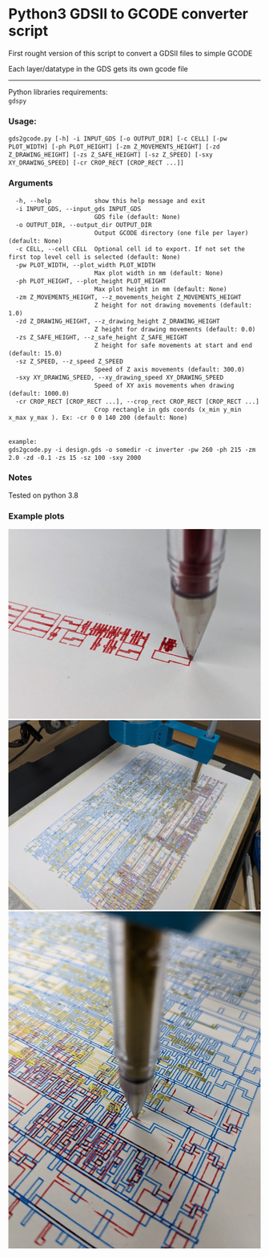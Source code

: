 # Python3 GDSII to GCODE converter script

First rought version of this script to convert a GDSII files to simple GCODE

Each layer/datatype in the GDS gets its own gcode file

---
Python libraries requirements:  
`gdspy`


### Usage:
```
gds2gcode.py [-h] -i INPUT_GDS [-o OUTPUT_DIR] [-c CELL] [-pw PLOT_WIDTH] [-ph PLOT_HEIGHT] [-zm Z_MOVEMENTS_HEIGHT] [-zd Z_DRAWING_HEIGHT] [-zs Z_SAFE_HEIGHT] [-sz Z_SPEED] [-sxy XY_DRAWING_SPEED] [-cr CROP_RECT [CROP_RECT ...]]
```


### Arguments
```
  -h, --help            show this help message and exit
  -i INPUT_GDS, --input_gds INPUT_GDS
                        GDS file (default: None)
  -o OUTPUT_DIR, --output_dir OUTPUT_DIR
                        Output GCODE directory (one file per layer) (default: None)
  -c CELL, --cell CELL  Optional cell id to export. If not set the first top level cell is selected (default: None)
  -pw PLOT_WIDTH, --plot_width PLOT_WIDTH
                        Max plot width in mm (default: None)
  -ph PLOT_HEIGHT, --plot_height PLOT_HEIGHT
                        Max plot height in mm (default: None)
  -zm Z_MOVEMENTS_HEIGHT, --z_movements_height Z_MOVEMENTS_HEIGHT
                        Z height for not drawing movements (default: 1.0)
  -zd Z_DRAWING_HEIGHT, --z_drawing_height Z_DRAWING_HEIGHT
                        Z height for drawing movements (default: 0.0)
  -zs Z_SAFE_HEIGHT, --z_safe_height Z_SAFE_HEIGHT
                        Z height for safe movements at start and end (default: 15.0)
  -sz Z_SPEED, --z_speed Z_SPEED
                        Speed of Z axis movements (default: 300.0)
  -sxy XY_DRAWING_SPEED, --xy_drawing_speed XY_DRAWING_SPEED
                        Speed of XY axis movements when drawing (default: 1000.0)
  -cr CROP_RECT [CROP_RECT ...], --crop_rect CROP_RECT [CROP_RECT ...]
                        Crop rectangle in gds coords (x_min y_min x_max y_max ). Ex: -cr 0 0 140 200 (default: None)


example: 
gds2gcode.py -i design.gds -o somedir -c inverter -pw 260 -ph 215 -zm 2.0 -zd -0.1 -zs 15 -sz 100 -sxy 2000

```

### Notes

Tested on python 3.8

### Example plots

![](docs/example_1.jpg)
![](docs/example_5.jpg)
![](docs/example_4.jpg)



